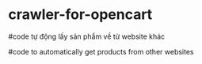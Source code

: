 # crawler-for-opencart

#code tự động lấy sản phẩm về từ website khác

#code to automatically get products from other websites
